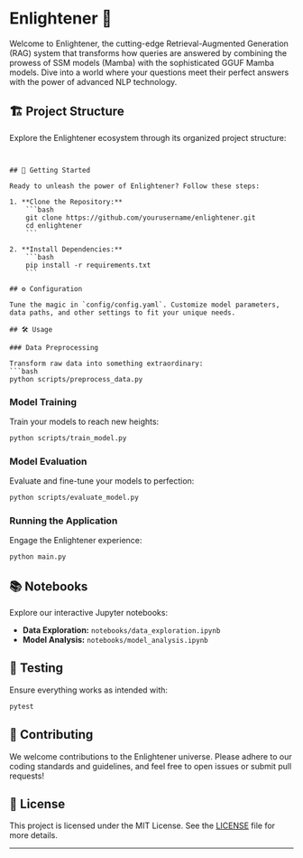               
 # Enlightener 🌟


Welcome to Enlightener, the cutting-edge Retrieval-Augmented Generation (RAG) system that transforms how queries are answered by combining the prowess of SSM models (Mamba) with the sophisticated GGUF Mamba models. Dive into a world where your questions meet their perfect answers with the power of advanced NLP technology.

## 🏗️ Project Structure

Explore the Enlightener ecosystem through its organized project structure:

```


## 🚀 Getting Started

Ready to unleash the power of Enlightener? Follow these steps:

1. **Clone the Repository:**
    ```bash
    git clone https://github.com/yourusername/enlightener.git
    cd enlightener
    ```

2. **Install Dependencies:**
    ```bash
    pip install -r requirements.txt
    ```

## ⚙️ Configuration

Tune the magic in `config/config.yaml`. Customize model parameters, data paths, and other settings to fit your unique needs.

## 🛠️ Usage

### Data Preprocessing

Transform raw data into something extraordinary:
```bash
python scripts/preprocess_data.py
```

### Model Training

Train your models to reach new heights:
```bash
python scripts/train_model.py
```

### Model Evaluation

Evaluate and fine-tune your models to perfection:
```bash
python scripts/evaluate_model.py
```

### Running the Application

Engage the Enlightener experience:
```bash
python main.py
```

## 📚 Notebooks

Explore our interactive Jupyter notebooks:
- **Data Exploration:** `notebooks/data_exploration.ipynb`
- **Model Analysis:** `notebooks/model_analysis.ipynb`

## 🧪 Testing

Ensure everything works as intended with:
```bash
pytest
```

## 🤝 Contributing

We welcome contributions to the Enlightener universe. Please adhere to our coding standards and guidelines, and feel free to open issues or submit pull requests!

## 📜 License

This project is licensed under the MIT License. See the [LICENSE](LICENSE) file for more details.

---
 
